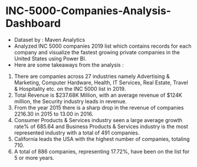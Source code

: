 # INC-5000-Companies-Analysis-Dashboard
* Dataset by : Maven Analytics
* Analyzed INC 5000 companies 2019 list which contains records for each company and visualize the fastest growing private companies in the United States using Power BI. 
* Here are some takeaways from the analysis : 
1. There are companies across 27 industries namely Advertising & Marketing, Computer Hardware, Health, IT Services, Real Estate, Travel & Hospitality etc. on the INC 5000 list in 2019.
2. Total Revenue is $237.68K Million, with an average revenue of $124K million, the Security industry leads in revenue.
3. From the year 2015 there is a sharp drop in the revenue of companies 2216.30 in 2015 to 13.00 in 2016.
4. Consumer Products & Services industry seen a large average growth rate% of 685.64 and Business Products & Services industry is the most represented industry with a total of 491 companies.
5. California leads the USA with the highest number of companies, totaling 710.
6. A total of 886 companies, representing 17.72%, have been on the list for 5 or more years.
